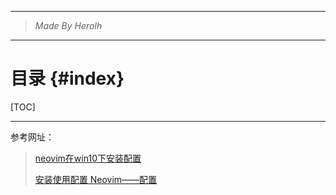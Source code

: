 ----------------------------------------------
> *Made By Herolh*
----------------------------------------------

# 目录 {#index}

[TOC]











--------------------------------------------

参考网址：

> [neovim在win10下安装配置](https://www.cnblogs.com/wudongwei/p/8836047.html)
>
> [安装使用配置 Neovim——配置](https://www.jianshu.com/p/c382222e5151)